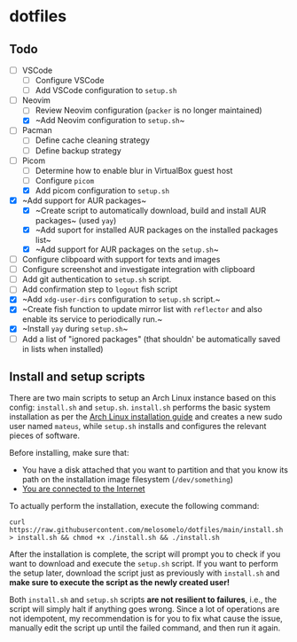 # dotfiles

## Todo

- [ ] VSCode
    - [ ] Configure VSCode
    - [ ] Add VSCode configuration to `setup.sh`
- [ ] Neovim
    - [ ] Review Neovim configuration (`packer` is no longer maintained)
    - [x] ~Add Neovim configuration to `setup.sh`~
- [ ] Pacman
    - [ ] Define cache cleaning strategy
    - [ ] Define backup strategy
- [ ] Picom
    - [ ] Determine how to enable blur in VirtualBox guest host
    - [ ] Configure `picom`
    - [x] Add picom configuration to `setup.sh`
- [x] ~Add support for AUR packages~
  - [x] ~Create script to automatically download, build and install AUR packages~ (used `yay`)
  - [x] ~Add suport for installed AUR packages on the installed packages list~
  - [x] ~Add support for AUR packages on the `setup.sh`~
- [ ] Configure clibpoard with support for texts and images
- [ ] Configure screenshot and investigate integration with clipboard
- [ ] Add git authentication to `setup.sh` script.
- [ ] Add confirmation step to `logout` fish script
- [x] ~Add `xdg-user-dirs` configuration to `setup.sh` script.~
- [x] ~Create fish function to update mirror list with `reflector` and also
      enable its service to periodically run.~
- [x] ~Install `yay` during `setup.sh`~
- [ ] Add a list of "ignored packages"
    (that shouldn' be automatically saved in lists when installed)

## Install and setup scripts

There are two main scripts to setup an Arch Linux instance based on this config: `install.sh`
and `setup.sh`. `install.sh` performs the basic system installation as per the
[Arch Linux installation guide](https://wiki.archlinux.org/title/installation_guide)
and creates a new sudo user named `mateus`, while `setup.sh` installs and configures the relevant
pieces of software.

Before installing, make sure that:
  - You have a disk attached that you want to partition and that you know its path
    on the installation image filesystem (`/dev/something`)
  - [You are connected to the Internet](https://wiki.archlinux.org/title/installation_guide#Connect_to_the_internet)

To actually perform the installation, execute the following command:

```
curl https://raw.githubusercontent.com/melosomelo/dotfiles/main/install.sh > install.sh && chmod +x ./install.sh && ./install.sh
```

After the installation is complete, the script will prompt you to check if you want to download
and execute the `setup.sh` script. If you want to perform the setup later, download the
script just as previously with `install.sh` and **make sure to execute the script as the newly
created user!**

Both `install.sh` and `setup.sh` scripts **are not resilient to failures**, i.e., the script will simply
halt if anything goes wrong. Since a lot of operations are not idempotent, my recommendation
is for you to fix what cause the issue, manually edit the script up until the failed command,
and then run it again.
